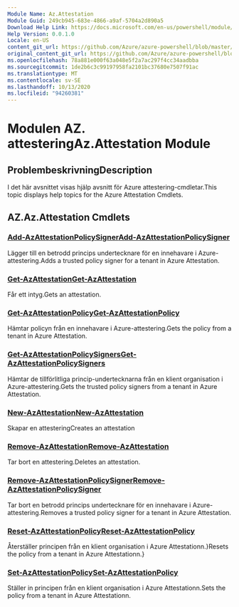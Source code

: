 ```yaml
---
Module Name: Az.Attestation
Module Guid: 249cb945-683e-4866-a9af-5704a2d890a5
Download Help Link: https://docs.microsoft.com/en-us/powershell/module/az.attestation
Help Version: 0.0.1.0
Locale: en-US
content_git_url: https://github.com/Azure/azure-powershell/blob/master/src/Attestation/Attestation/help/Az.Attestation.md
original_content_git_url: https://github.com/Azure/azure-powershell/blob/master/src/Attestation/Attestation/help/Az.Attestation.md
ms.openlocfilehash: 78a881e000f63a048e5f2a7ac297f4cc34aadbba
ms.sourcegitcommit: 1de2b6c3c99197958fa2101bc37680e7507f91ac
ms.translationtype: MT
ms.contentlocale: sv-SE
ms.lasthandoff: 10/13/2020
ms.locfileid: "94260381"
---
```

# <span data-ttu-id="71e87-101">Modulen AZ. attestering</span><span class="sxs-lookup"><span data-stu-id="71e87-101">Az.Attestation Module</span></span>
## <span data-ttu-id="71e87-102">Problembeskrivning</span><span class="sxs-lookup"><span data-stu-id="71e87-102">Description</span></span>
<span data-ttu-id="71e87-103">I det här avsnittet visas hjälp avsnitt för Azure attestering-cmdletar.</span><span class="sxs-lookup"><span data-stu-id="71e87-103">This topic displays help topics for the Azure Attestation Cmdlets.</span></span>

## <span data-ttu-id="71e87-104">AZ.</span><span class="sxs-lookup"><span data-stu-id="71e87-104">Az.Attestation Cmdlets</span></span>
### [<span data-ttu-id="71e87-105">Add-AzAttestationPolicySigner</span><span class="sxs-lookup"><span data-stu-id="71e87-105">Add-AzAttestationPolicySigner</span></span>](Add-AzAttestationPolicySigner.md)
<span data-ttu-id="71e87-106">Lägger till en betrodd princips undertecknare för en innehavare i Azure-attestering.</span><span class="sxs-lookup"><span data-stu-id="71e87-106">Adds a trusted policy signer for a tenant in Azure Attestation.</span></span>

### [<span data-ttu-id="71e87-107">Get-AzAttestation</span><span class="sxs-lookup"><span data-stu-id="71e87-107">Get-AzAttestation</span></span>](Get-AzAttestation.md)
<span data-ttu-id="71e87-108">Får ett intyg.</span><span class="sxs-lookup"><span data-stu-id="71e87-108">Gets an attestation.</span></span>

### [<span data-ttu-id="71e87-109">Get-AzAttestationPolicy</span><span class="sxs-lookup"><span data-stu-id="71e87-109">Get-AzAttestationPolicy</span></span>](Get-AzAttestationPolicy.md)
<span data-ttu-id="71e87-110">Hämtar policyn från en innehavare i Azure-attestering.</span><span class="sxs-lookup"><span data-stu-id="71e87-110">Gets the policy from a tenant in Azure Attestation.</span></span>

### [<span data-ttu-id="71e87-111">Get-AzAttestationPolicySigners</span><span class="sxs-lookup"><span data-stu-id="71e87-111">Get-AzAttestationPolicySigners</span></span>](Get-AzAttestationPolicySigners.md)
<span data-ttu-id="71e87-112">Hämtar de tillförlitliga princip-undertecknarna från en klient organisation i Azure-attestering.</span><span class="sxs-lookup"><span data-stu-id="71e87-112">Gets the trusted policy signers from a tenant in Azure Attestation.</span></span>

### [<span data-ttu-id="71e87-113">New-AzAttestation</span><span class="sxs-lookup"><span data-stu-id="71e87-113">New-AzAttestation</span></span>](New-AzAttestation.md)
<span data-ttu-id="71e87-114">Skapar en attestering</span><span class="sxs-lookup"><span data-stu-id="71e87-114">Creates an attestation</span></span>

### [<span data-ttu-id="71e87-115">Remove-AzAttestation</span><span class="sxs-lookup"><span data-stu-id="71e87-115">Remove-AzAttestation</span></span>](Remove-AzAttestation.md)
<span data-ttu-id="71e87-116">Tar bort en attestering.</span><span class="sxs-lookup"><span data-stu-id="71e87-116">Deletes an attestation.</span></span>

### [<span data-ttu-id="71e87-117">Remove-AzAttestationPolicySigner</span><span class="sxs-lookup"><span data-stu-id="71e87-117">Remove-AzAttestationPolicySigner</span></span>](Remove-AzAttestationPolicySigner.md)
<span data-ttu-id="71e87-118">Tar bort en betrodd princips undertecknare för en innehavare i Azure-attestering.</span><span class="sxs-lookup"><span data-stu-id="71e87-118">Removes a trusted policy signer for a tenant in Azure Attestation.</span></span>

### [<span data-ttu-id="71e87-119">Reset-AzAttestationPolicy</span><span class="sxs-lookup"><span data-stu-id="71e87-119">Reset-AzAttestationPolicy</span></span>](Reset-AzAttestationPolicy.md)
<span data-ttu-id="71e87-120">Återställer principen från en klient organisation i Azure Attestationn.}</span><span class="sxs-lookup"><span data-stu-id="71e87-120">Resets the policy from a tenant in Azure Attestationn.}</span></span>

### [<span data-ttu-id="71e87-121">Set-AzAttestationPolicy</span><span class="sxs-lookup"><span data-stu-id="71e87-121">Set-AzAttestationPolicy</span></span>](Set-AzAttestationPolicy.md)
<span data-ttu-id="71e87-122">Ställer in principen från en klient organisation i Azure Attestationn.</span><span class="sxs-lookup"><span data-stu-id="71e87-122">Sets the policy from a tenant in Azure Attestationn.</span></span>

